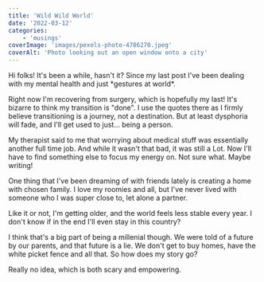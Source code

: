 ```yaml
---
title: 'Wild Wild World'
date: '2022-03-12'
categories:
    - 'musings'
coverImage: 'images/pexels-photo-4786270.jpeg'
coverAlt: 'Photo looking out an open window onto a city'
---
```


Hi folks! It's been a while, hasn't it? Since my last post I've been dealing with my mental health and just \*gestures at world\*.

Right now I'm recovering from surgery, which is hopefully my last! It's bizarre to think my transition is "done". I use the quotes there as I firmly believe transitioning is a journey, not a destination. But at least dysphoria will fade, and I'll get used to just... being a person.

My therapist said to me that worrying about medical stuff was essentially another full time job. And while it wasn't that bad, it was still a Lot. Now I'll have to find something else to focus my energy on. Not sure what. Maybe writing!

One thing that I've been dreaming of with friends lately is creating a home with chosen family. I love my roomies and all, but I've never lived with someone who I was super close to, let alone a partner.

Like it or not, I'm getting older, and the world feels less stable every year. I don't know if in the end I'll even stay in this country?

I think that's a big part of being a millenial though. We were told of a future by our parents, and that future is a lie. We don't get to buy homes, have the white picket fence and all that. So how does my story go?

Really no idea, which is both scary and empowering.
